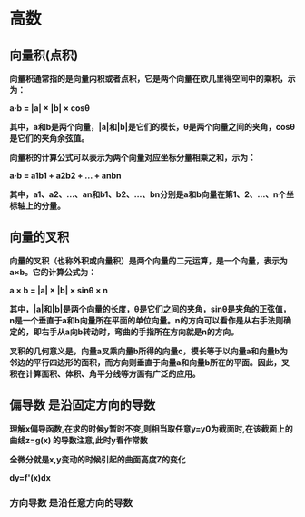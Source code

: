 # 高数

## 向量积(点积)

**向量积通常指的是向量内积或者点积，它是两个向量在欧几里得空间中的乘积，示为：**

**a·b = |a| × |b| × cosθ**

**其中，a和b是两个向量，|a|和|b|是它们的模长，θ是两个向量之间的夹角，cosθ是它们的夹角余弦值。**

**向量积的计算公式可以表示为两个向量对应坐标分量相乘之和，示为：**

**a·b = a1b1 + a2b2 + ... + anbn**

**其中，a1、a2、...、an和b1、b2、...、bn分别是a和b向量在第1、2、...、n个坐标轴上的分量。**

## 向量的叉积

**向量的叉积（也称外积或向量积）是两个向量的二元运算，是一个向量，表示为a×b。它的计算公式为：**

**a × b = |a| × |b| × sinθ × n**

**其中，|a|和|b|是两个向量的长度，θ是它们之间的夹角，sinθ是夹角的正弦值，n是一个垂直于a和b向量所在平面的单位向量。n的方向可以看作是从右手法则确定的，即右手从a向b转动时，弯曲的手指所在方向就是n的方向。**

**叉积的几何意义是，向量a叉乘向量b所得的向量c，模长等于以向量a和向量b为邻边的平行四边形的面积，而方向则垂直于向量a和向量b所在的平面。因此，叉积在计算面积、体积、角平分线等方面有广泛的应用。**

## 偏导数 是沿固定方向的导数

**理解x偏导函数,在求的时候y暂时不变,则相当取任意y=y0为截面时,在该截面上的曲线z=g(x) 的导数注意,此时y看作常数**

**全微分就是x,y变动的时候引起的曲面高度Z的变化**

**dy=f'(x)dx**

### 方向导数 是沿任意方向的导数



